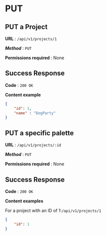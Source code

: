 # PUT

## PUT a Project

**URL** : `/api/v1/projects/1`

***Method*** : `PUT`

**Permissions required** : None

## Success Response

**Code** : `200 OK`

**Content example**
```json
{
    "id": 1,
    "name" : "DogParty"
}
```
## PUT a specific palette


**URL** : `/api/v1/projects/:id`

***Method*** : `PUT`

**Permissions required** : None

## Success Response

**Code** : `200 OK`

**Content examples**

For a project with an ID of 1:`/api/v1/projects/1`

```json
{
    "id": 1
}
```
